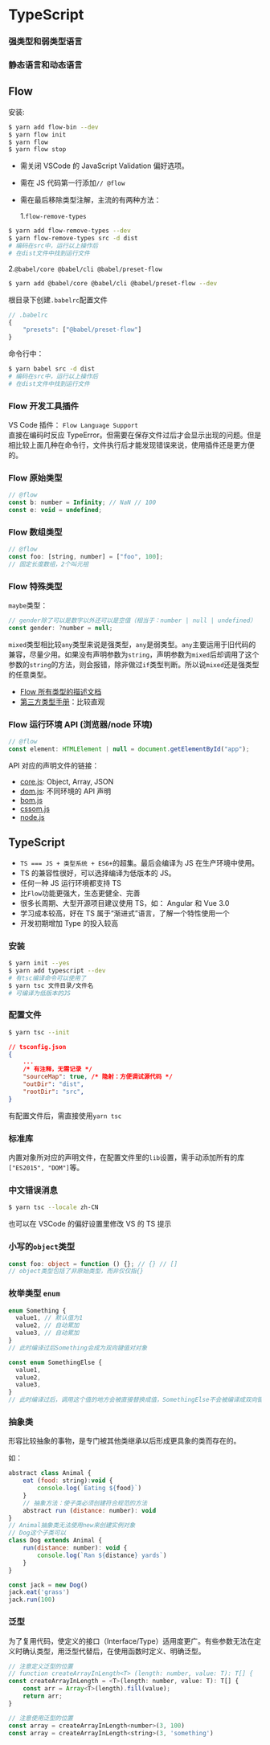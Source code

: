 # TypeScript

### 强类型和弱类型语言

### 静态语言和动态语言

## Flow

安装:

```bash
$ yarn add flow-bin --dev
$ yarn flow init
$ yarn flow
$ yarn flow stop
```

- 需关闭 VSCode 的 JavaScript Validation 偏好选项。
- 需在 JS 代码第一行添加`// @flow`
- 需在最后移除类型注解，主流的有两种方法：

  1.`flow-remove-types`

```bash
$ yarn add flow-remove-types --dev
$ yarn flow-remove-types src -d dist
# 编码在src中，运行以上操作后
# 在dist文件中找到运行文件
```

2.`@babel/core @babel/cli @babel/preset-flow`

```bash
$ yarn add @babel/core @babel/cli @babel/preset-flow --dev
```

根目录下创建`.babelrc`配置文件

```js
// .babelrc
{
    "presets": ["@babel/preset-flow"]
}
```

命令行中：

```bash
$ yarn babel src -d dist
# 编码在src中，运行以上操作后
# 在dist文件中找到运行文件
```

### Flow 开发工具插件

VS Code 插件： `Flow Language Support`  
直接在编码时反应 TypeError。但需要在保存文件过后才会显示出现的问题。但是相比较上面几种在命令行，文件执行后才能发现错误来说，使用插件还是更方便的。

### Flow 原始类型

```js
// @flow
const b: number = Infinity; // NaN // 100
const e: void = undefined;
```

### Flow 数组类型

```js
// @flow
const foo: [string, number] = ["foo", 100];
// 固定长度数组，2个叫元祖
```

### Flow 特殊类型

`maybe`类型：

```js
// gender除了可以是数字以外还可以是空值（相当于：number | null | undefined）
const gender: ?number = null;
```

`mixed`类型相比较`any`类型来说是强类型，`any`是弱类型。`any`主要运用于旧代码的兼容，尽量少用。如果没有声明参数为`string`，声明参数为`mixed`后却调用了这个参数的`string`的方法，则会报错，除非做过`if`类型判断。所以说`mixed`还是强类型的任意类型。

- [Flow 所有类型的描述文档](http://flow.org/en/docs/types/)
- [第三方类型手册](https://www.saltycrane.com/cheat-sheets/flow-type/latest)：比较直观

### Flow 运行环境 API (浏览器/node 环境)

```js
// @flow
const element: HTMLElement | null = document.getElementById("app");
```

API 对应的声明文件的链接：

- [core.js](https://github.com/facebook/flow/blob/master/lib/core.js): Object, Array, JSON
- [dom.js](https://github.com/facebook/flow/blob/master/lib/dom.js): 不同环境的 API 声明
- [bom.js](https://github.com/facebook/flow/blob/master/lib/bom.js)
- [cssom.js](https://github.com/facebook/flow/blob/master/lib/cssom.js)
- [node.js](https://github.com/facebook/flow/blob/master/lib/node.js)

## TypeScript

- `TS === JS + 类型系统 + ES6+`的超集。最后会编译为 JS 在生产环境中使用。
- TS 的兼容性很好，可以选择编译为低版本的 JS。
- 任何一种 JS 运行环境都支持 TS
- 比`Flow`功能更强大，生态更健全、完善
- 很多长周期、大型开源项目建议使用 TS，如： Angular 和 Vue 3.0
- 学习成本较高，好在 TS 属于“渐进式”语言，了解一个特性使用一个
- 开发初期增加 Type 的投入较高

### 安装

```bash
$ yarn init --yes
$ yarn add typescript --dev
# 有tsc编译命令可以使用了
$ yarn tsc 文件目录/文件名
# 可编译为低版本的JS
```

### 配置文件

```bash
$ yarn tsc --init
```

```json
// tsconfig.json
{
    ...
    /* 有注释，无需记录 */
    "sourceMap": true, /* 隐射：方便调试源代码 */
    "outDir": "dist",
    "rootDir": "src",
}
```

有配置文件后，需直接使用`yarn tsc`

### 标准库

内置对象所对应的声明文件，在配置文件里的`lib`设置，需手动添加所有的库`["ES2015", "DOM"]`等。

### 中文错误消息

```bash
$ yarn tsc --locale zh-CN
```

也可以在 VSCode 的偏好设置里修改 VS 的 TS 提示

### 小写的`object`类型

```ts
const foo: object = function () {}; // {} // []
// object类型包括了非原始类型，而非仅仅指{}
```

### 枚举类型 `enum`

```ts
enum Something {
  value1, // 默认值为1
  value2, // 自动累加
  value3, // 自动累加
}
// 此时编译过后Something会成为双向键值对对象

const enum SomethingElse {
  value1,
  value2,
  value3,
}
// 此时编译过后，调用这个值的地方会被直接替换成值，SomethingElse不会被编译成双向键值对对象
```

### 抽象类

形容比较抽象的事物，是专门被其他类继承以后形成更具象的类而存在的。

如：

```js
abstract class Animal {
    eat (food: string):void {
        console.log(`Eating ${food}`)
    }
    // 抽象方法：使子类必须创建符合规范的方法
    abstract run (distance: number): void
}
// Animal抽象类无法使用new来创建实例对象
// Dog这个子类可以
class Dog extends Animal {
    run(distance: number): void {
        console.log(`Ran ${distance} yards`)
    }
}

const jack = new Dog()
jack.eat('grass')
jack.run(100)
```

### 泛型

为了复用代码，使定义的接口（Interface/Type）适用度更广。有些参数无法在定义时确认类型，用泛型代替后，在使用函数时定义、明确泛型。

```js
// 注意定义泛型的位置
// function createArrayInLength<T> (length: number, value: T): T[] {
const createArrayInLength = <T>(length: number, value: T): T[] {
    const arr = Array<T>(length).fill(value);
    return arr;
}

// 注意使用泛型的位置
const array = createArrayInLength<number>(3, 100)
const array = createArrayInLength<string>(3, 'something')
```